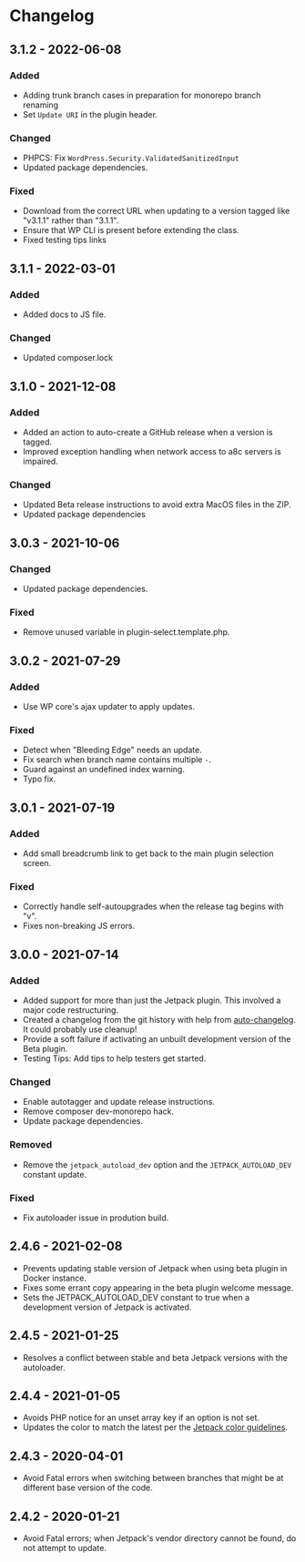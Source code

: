 # Changelog

## 3.1.2 - 2022-06-08
### Added
- Adding trunk branch cases in preparation for monorepo branch renaming
- Set `Update URI` in the plugin header.

### Changed
- PHPCS: Fix `WordPress.Security.ValidatedSanitizedInput`
- Updated package dependencies.

### Fixed
- Download from the correct URL when updating to a version tagged like "v3.1.1" rather than "3.1.1".
- Ensure that WP CLI is present before extending the class.
- Fixed testing tips links

## 3.1.1 - 2022-03-01
### Added
- Added docs to JS file.

### Changed
- Updated composer.lock

## 3.1.0 - 2021-12-08
### Added
- Added an action to auto-create a GitHub release when a version is tagged.
- Improved exception handling when network access to a8c servers is impaired.

### Changed
- Updated Beta release instructions to avoid extra MacOS files in the ZIP.
- Updated package dependencies

## 3.0.3 - 2021-10-06
### Changed
- Updated package dependencies.

### Fixed
- Remove unused variable in plugin-select.template.php.

## 3.0.2 - 2021-07-29
### Added
- Use WP core's ajax updater to apply updates.

### Fixed
- Detect when "Bleeding Edge" needs an update.
- Fix search when branch name contains multiple `-`.
- Guard against an undefined index warning.
- Typo fix.

## 3.0.1 - 2021-07-19
### Added
- Add small breadcrumb link to get back to the main plugin selection screen.

### Fixed
- Correctly handle self-autoupgrades when the release tag begins with "v".
- Fixes non-breaking JS errors.

## 3.0.0 - 2021-07-14
### Added
- Added support for more than just the Jetpack plugin. This involved a major code restructuring.
- Created a changelog from the git history with help from [auto-changelog](https://www.npmjs.com/package/auto-changelog). It could probably use cleanup!
- Provide a soft failure if activating an unbuilt development version of the Beta plugin.
- Testing Tips: Add tips to help testers get started.

### Changed
- Enable autotagger and update release instructions.
- Remove composer dev-monorepo hack.
- Update package dependencies.

### Removed
- Remove the `jetpack_autoload_dev` option and the `JETPACK_AUTOLOAD_DEV` constant update.

### Fixed
- Fix autoloader issue in prodution build.

## 2.4.6 - 2021-02-08

- Prevents updating stable version of Jetpack when using beta plugin in Docker instance.
- Fixes some errant copy appearing in the beta plugin welcome message.
- Sets the JETPACK_AUTOLOAD_DEV constant to true when a development version of Jetpack is activated.

## 2.4.5 - 2021-01-25

- Resolves a conflict between stable and beta Jetpack versions with the autoloader.

## 2.4.4 - 2021-01-05

- Avoids PHP notice for an unset array key if an option is not set.
- Updates the color to match the latest per the [Jetpack color guidelines](https://color-studio.blog).

## 2.4.3 - 2020-04-01

- Avoid Fatal errors when switching between branches that might be at different base version of the code.

## 2.4.2 - 2020-01-21

- Avoid Fatal errors; when Jetpack's vendor directory cannot be found, do not attempt to update.
